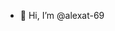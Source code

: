 - 👋 Hi, I’m @alexat-69


<!---
alexat-69/alexat-69 is a ✨ special ✨ repository because its `README.md` (this file) appears on your GitHub profile.
You can click the Preview link to take a look at your changes.
--->
